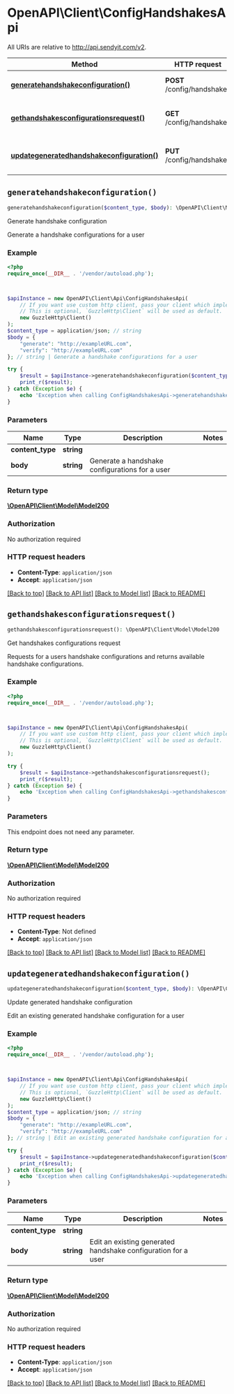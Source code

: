 # OpenAPI\Client\ConfigHandshakesApi

All URIs are relative to http://api.sendyit.com/v2.

Method | HTTP request | Description
------------- | ------------- | -------------
[**generatehandshakeconfiguration()**](ConfigHandshakesApi.md#generatehandshakeconfiguration) | **POST** /config/handshakes | Generate handshake configuration
[**gethandshakesconfigurationsrequest()**](ConfigHandshakesApi.md#gethandshakesconfigurationsrequest) | **GET** /config/handshakes | Get handshakes configurations request
[**updategeneratedhandshakeconfiguration()**](ConfigHandshakesApi.md#updategeneratedhandshakeconfiguration) | **PUT** /config/handshakes | Update generated handshake configuration


## `generatehandshakeconfiguration()`

```php
generatehandshakeconfiguration($content_type, $body): \OpenAPI\Client\Model\Model200
```

Generate handshake configuration

Generate a handshake configurations for a user

### Example

```php
<?php
require_once(__DIR__ . '/vendor/autoload.php');



$apiInstance = new OpenAPI\Client\Api\ConfigHandshakesApi(
    // If you want use custom http client, pass your client which implements `GuzzleHttp\ClientInterface`.
    // This is optional, `GuzzleHttp\Client` will be used as default.
    new GuzzleHttp\Client()
);
$content_type = application/json; // string
$body = {
    "generate": "http://exampleURL.com",
    "verify": "http://exampleURL.com"
}; // string | Generate a handshake configurations for a user

try {
    $result = $apiInstance->generatehandshakeconfiguration($content_type, $body);
    print_r($result);
} catch (Exception $e) {
    echo 'Exception when calling ConfigHandshakesApi->generatehandshakeconfiguration: ', $e->getMessage(), PHP_EOL;
}
```

### Parameters

Name | Type | Description  | Notes
------------- | ------------- | ------------- | -------------
 **content_type** | **string**|  |
 **body** | **string**| Generate a handshake configurations for a user |

### Return type

[**\OpenAPI\Client\Model\Model200**](../Model/Model200.md)

### Authorization

No authorization required

### HTTP request headers

- **Content-Type**: `application/json`
- **Accept**: `application/json`

[[Back to top]](#) [[Back to API list]](../../README.md#endpoints)
[[Back to Model list]](../../README.md#models)
[[Back to README]](../../README.md)

## `gethandshakesconfigurationsrequest()`

```php
gethandshakesconfigurationsrequest(): \OpenAPI\Client\Model\Model200
```

Get handshakes configurations request

Requests for a users handshake configurations and returns available handshake configurations.

### Example

```php
<?php
require_once(__DIR__ . '/vendor/autoload.php');



$apiInstance = new OpenAPI\Client\Api\ConfigHandshakesApi(
    // If you want use custom http client, pass your client which implements `GuzzleHttp\ClientInterface`.
    // This is optional, `GuzzleHttp\Client` will be used as default.
    new GuzzleHttp\Client()
);

try {
    $result = $apiInstance->gethandshakesconfigurationsrequest();
    print_r($result);
} catch (Exception $e) {
    echo 'Exception when calling ConfigHandshakesApi->gethandshakesconfigurationsrequest: ', $e->getMessage(), PHP_EOL;
}
```

### Parameters

This endpoint does not need any parameter.

### Return type

[**\OpenAPI\Client\Model\Model200**](../Model/Model200.md)

### Authorization

No authorization required

### HTTP request headers

- **Content-Type**: Not defined
- **Accept**: `application/json`

[[Back to top]](#) [[Back to API list]](../../README.md#endpoints)
[[Back to Model list]](../../README.md#models)
[[Back to README]](../../README.md)

## `updategeneratedhandshakeconfiguration()`

```php
updategeneratedhandshakeconfiguration($content_type, $body): \OpenAPI\Client\Model\Model200
```

Update generated handshake configuration

Edit an existing generated handshake configuration for a user

### Example

```php
<?php
require_once(__DIR__ . '/vendor/autoload.php');



$apiInstance = new OpenAPI\Client\Api\ConfigHandshakesApi(
    // If you want use custom http client, pass your client which implements `GuzzleHttp\ClientInterface`.
    // This is optional, `GuzzleHttp\Client` will be used as default.
    new GuzzleHttp\Client()
);
$content_type = application/json; // string
$body = {
    "generate": "http://exampleURL.com",
    "verify": "http://exampleURL.com"
}; // string | Edit an existing generated handshake configuration for a user

try {
    $result = $apiInstance->updategeneratedhandshakeconfiguration($content_type, $body);
    print_r($result);
} catch (Exception $e) {
    echo 'Exception when calling ConfigHandshakesApi->updategeneratedhandshakeconfiguration: ', $e->getMessage(), PHP_EOL;
}
```

### Parameters

Name | Type | Description  | Notes
------------- | ------------- | ------------- | -------------
 **content_type** | **string**|  |
 **body** | **string**| Edit an existing generated handshake configuration for a user |

### Return type

[**\OpenAPI\Client\Model\Model200**](../Model/Model200.md)

### Authorization

No authorization required

### HTTP request headers

- **Content-Type**: `application/json`
- **Accept**: `application/json`

[[Back to top]](#) [[Back to API list]](../../README.md#endpoints)
[[Back to Model list]](../../README.md#models)
[[Back to README]](../../README.md)
